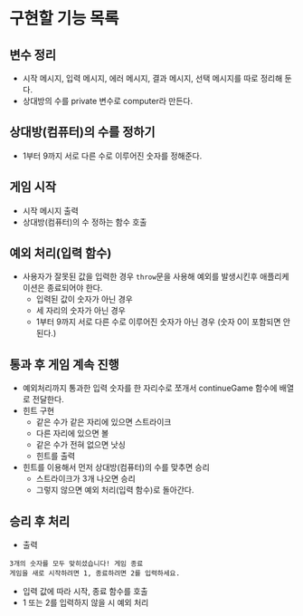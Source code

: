 # 구현할 기능 목록

## 변수 정리

- 시작 메시지, 입력 메시지, 에러 메시지, 결과 메시지, 선택 메시지를 따로 정리해 둔다.
- 상대방의 수를 private 변수로 computer라 만든다.

## 상대방(컴퓨터)의 수를 정하기

- 1부터 9까지 서로 다른 수로 이루어진 숫자를 정해준다.

## 게임 시작

- 시작 메시지 출력
- 상대방(컴퓨터)의 수 정하는 함수 호출

## 예외 처리(입력 함수)

- 사용자가 잘못된 값을 입력한 경우 `throw`문을 사용해 예외를 발생시킨후 애플리케이션은 종료되어야 한다.
  - 입력된 값이 숫자가 아닌 경우
  - 세 자리의 숫자가 아닌 경우
  - 1부터 9까지 서로 다른 수로 이루어진 숫자가 아닌 경우 (숫자 0이 포함되면 안 된다.)

## 통과 후 게임 계속 진행

- 예외처리까지 통과한 입력 숫자를 한 자리수로 쪼개서 continueGame 함수에 배열로 전달한다.
- 힌트 구현
  - 같은 수가 같은 자리에 있으면 스트라이크
  - 다른 자리에 있으면 볼
  - 같은 수가 전혀 없으면 낫싱
  - 힌트를 출력
- 힌트를 이용해서 먼저 상대방(컴퓨터)의 수를 맞추면 승리
  - 스트라이크가 3개 나오면 승리
  - 그렇지 않으면 예외 처리(입력 함수)로 돌아간다.

## 승리 후 처리

- 출력

```
3개의 숫자를 모두 맞히셨습니다! 게임 종료
게임을 새로 시작하려면 1, 종료하려면 2를 입력하세요.
```

- 입력 값에 따라 시작, 종료 함수를 호출
- 1 또는 2를 입력하지 않을 시 예외 처리

